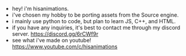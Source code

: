 - hey! i'm hisanimations.
- i've chosen my hobby to be porting assets from the Source engine.
- i mainly use python to code, but plan to learn JS, C++, and HTML.
- if you have any inquiries, it's best to contact me through my discord server. https://discord.gg/6rCWf9r
- see what i've made on youtube! https://www.youtube.com/c/hisanimations

<!---
hisprofile/hisprofile is a ✨ special ✨ repository because its `README.md` (this file) appears on your GitHub profile.
You can click the Preview link to take a look at your changes.
--->
